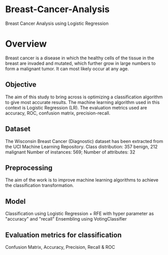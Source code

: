 # Breast-Cancer-Analysis
Breast Cancer Analysis using Logistic Regression
# Overview
Breast cancer is a disease in which the healthy cells of the tissue in the breast are invaded and mutated, which further grow in large numbers to form a malignant tumor.  It can most likely occur at any age.
## Objective
The aim of this study to bring across is optimizing a classification algorithm to give most accurate results.  The machine learning algorithm used in this context is Logistic Regression (LR).  The evaluation metrics used are accuracy, ROC, confusion matrix, precision-recall.
## Dataset
The Wisconsin Breast Cancer (Diagnostic) dataset has been extracted from the UCI Machine Learning Repository. 
Class distribution: 357 benign, 212 malignant
Number of instances: 569;   Number of attributes: 32
## Preprocessing
The aim of the work is to improve machine learning algorithms to achieve the classification transformation.
## Model
Classification using Logistic Regression + RFE with hyper parameter as "accuracy" and "recall"
Ensembling using VotingClassifier 
## Evaluation metrics for classification
Confusion Matrix, Accuracy, Precision, Recall & ROC
